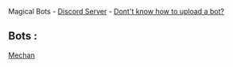 Magical Bots - [Discord Server](https://discord.gg/n3pukdT) - [Dont't know how to upload a bot?](https://github.com/RetroPlayerYT/Magical-Bots/wiki/How-to-upload-a-Discord-Bot%3F)

## Bots :

[Mechan](https://discord.com/oauth2/authorize?client_id=758010891747983460&scope=bot&permissions=2146958847)
